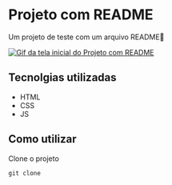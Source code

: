 # Projeto com README
Um projeto de teste com um arquivo README🚀

[<img src="tela.gif" alt="Gif da tela inicial do Projeto com README">](HTTPS://google.com)

## Tecnolgias utilizadas
- HTML
- CSS
- JS

## Como utilizar

Clone o projeto
``` 
git clone
```